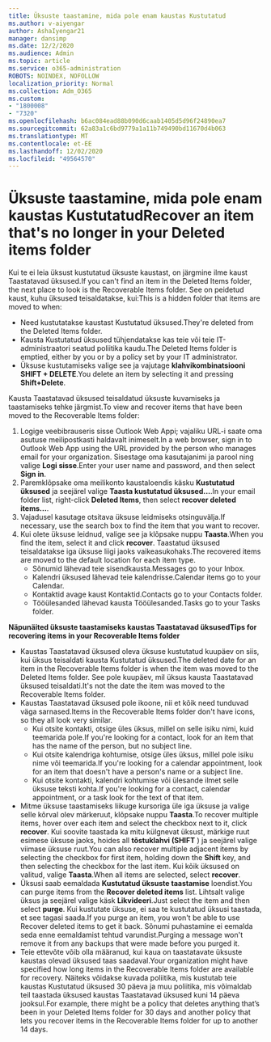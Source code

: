 ```yaml
---
title: Üksuste taastamine, mida pole enam kaustas Kustutatud
ms.author: v-aiyengar
author: AshaIyengar21
manager: dansimp
ms.date: 12/2/2020
ms.audience: Admin
ms.topic: article
ms.service: o365-administration
ROBOTS: NOINDEX, NOFOLLOW
localization_priority: Normal
ms.collection: Adm_O365
ms.custom:
- "1800008"
- "7320"
ms.openlocfilehash: b6ac084ead88b090d6caab1405d5d96f24890ea7
ms.sourcegitcommit: 62a83a1c6bd9779a1a11b749490bd11670d4b063
ms.translationtype: MT
ms.contentlocale: et-EE
ms.lasthandoff: 12/02/2020
ms.locfileid: "49564570"
---
```

# <a name="recover-an-item-thats-no-longer-in-your-deleted-items-folder"></a><span data-ttu-id="12b97-102">Üksuste taastamine, mida pole enam kaustas Kustutatud</span><span class="sxs-lookup"><span data-stu-id="12b97-102">Recover an item that's no longer in your Deleted items folder</span></span>

<span data-ttu-id="12b97-103">Kui te ei leia üksust kustutatud üksuste kaustast, on järgmine ilme kaust Taastatavad üksused.</span><span class="sxs-lookup"><span data-stu-id="12b97-103">If you can't find an item in the Deleted Items folder, the next place to look is the Recoverable Items folder.</span></span> <span data-ttu-id="12b97-104">See on peidetud kaust, kuhu üksused teisaldatakse, kui:</span><span class="sxs-lookup"><span data-stu-id="12b97-104">This is a hidden folder that items are moved to when:</span></span>
- <span data-ttu-id="12b97-105">Need kustutatakse kaustast Kustutatud üksused.</span><span class="sxs-lookup"><span data-stu-id="12b97-105">They're deleted from the Deleted Items folder.</span></span>
- <span data-ttu-id="12b97-106">Kausta Kustutatud üksused tühjendatakse kas teie või teie IT-administraatori seatud poliitika kaudu.</span><span class="sxs-lookup"><span data-stu-id="12b97-106">The Deleted Items folder is emptied, either by you or by a policy set by your IT administrator.</span></span>
- <span data-ttu-id="12b97-107">Üksuse kustutamiseks valige see ja vajutage **klahvikombinatsiooni SHIFT + DELETE**.</span><span class="sxs-lookup"><span data-stu-id="12b97-107">You delete an item by selecting it and pressing **Shift+Delete**.</span></span>

<span data-ttu-id="12b97-108">Kausta Taastatavad üksused teisaldatud üksuste kuvamiseks ja taastamiseks tehke järgmist.</span><span class="sxs-lookup"><span data-stu-id="12b97-108">To view and recover items that have been moved to the Recoverable Items folder:</span></span>
1. <span data-ttu-id="12b97-109">Logige veebibrauseris sisse Outlook Web Appi; vajaliku URL-i saate oma asutuse meilipostkasti haldavalt inimeselt.</span><span class="sxs-lookup"><span data-stu-id="12b97-109">In a web browser, sign in to Outlook Web App using the URL provided by the person who manages email for your organization.</span></span> <span data-ttu-id="12b97-110">Sisestage oma kasutajanimi ja parool ning valige **Logi sisse**.</span><span class="sxs-lookup"><span data-stu-id="12b97-110">Enter your user name and password, and then select **Sign in**.</span></span>
1. <span data-ttu-id="12b97-111">Paremklõpsake oma meilikonto kaustaloendis käsku **Kustutatud üksused** ja seejärel valige **Taasta kustutatud üksused...**.</span><span class="sxs-lookup"><span data-stu-id="12b97-111">In your email folder list, right-click **Deleted Items**, then select **recover deleted items...**.</span></span>
1. <span data-ttu-id="12b97-112">Vajadusel kasutage otsitava üksuse leidmiseks otsinguvälja.</span><span class="sxs-lookup"><span data-stu-id="12b97-112">If necessary, use the search box to find the item that you want to recover.</span></span>
1. <span data-ttu-id="12b97-113">Kui olete üksuse leidnud, valige see ja klõpsake nuppu **Taasta**.</span><span class="sxs-lookup"><span data-stu-id="12b97-113">When you find the item, select it and click **recover**.</span></span>
   <span data-ttu-id="12b97-114">Taastatud üksused teisaldatakse iga üksuse liigi jaoks vaikeasukohaks.</span><span class="sxs-lookup"><span data-stu-id="12b97-114">The recovered items are moved to the default location for each item type.</span></span>
    - <span data-ttu-id="12b97-115">Sõnumid lähevad teie sisendkausta.</span><span class="sxs-lookup"><span data-stu-id="12b97-115">Messages go to your Inbox.</span></span>
    - <span data-ttu-id="12b97-116">Kalendri üksused lähevad teie kalendrisse.</span><span class="sxs-lookup"><span data-stu-id="12b97-116">Calendar items go to your Calendar.</span></span>
    - <span data-ttu-id="12b97-117">Kontaktid avage kaust Kontaktid.</span><span class="sxs-lookup"><span data-stu-id="12b97-117">Contacts go to your Contacts folder.</span></span>
    - <span data-ttu-id="12b97-118">Tööülesanded lähevad kausta Tööülesanded.</span><span class="sxs-lookup"><span data-stu-id="12b97-118">Tasks go to your Tasks folder.</span></span>

<span data-ttu-id="12b97-119">**Näpunäited üksuste taastamiseks kaustas Taastatavad üksused**</span><span class="sxs-lookup"><span data-stu-id="12b97-119">**Tips for recovering items in your Recoverable Items folder**</span></span>

- <span data-ttu-id="12b97-120">Kaustas Taastatavad üksused oleva üksuse kustutatud kuupäev on siis, kui üksus teisaldati kausta Kustutatud üksused.</span><span class="sxs-lookup"><span data-stu-id="12b97-120">The deleted date for an item in the Recoverable Items folder is when the item was moved to the Deleted Items folder.</span></span> <span data-ttu-id="12b97-121">See pole kuupäev, mil üksus kausta Taastatavad üksused teisaldati.</span><span class="sxs-lookup"><span data-stu-id="12b97-121">It's not the date the item was moved to the Recoverable Items folder.</span></span>
- <span data-ttu-id="12b97-122">Kaustas Taastatavad üksused pole ikoone, nii et kõik need tunduvad väga sarnased.</span><span class="sxs-lookup"><span data-stu-id="12b97-122">Items in the Recoverable Items folder don't have icons, so they all look very similar.</span></span>
    - <span data-ttu-id="12b97-123">Kui otsite kontakti, otsige üles üksus, millel on selle isiku nimi, kuid teemarida pole.</span><span class="sxs-lookup"><span data-stu-id="12b97-123">If you're looking for a contact, look for an item that has the name of the person, but no subject line.</span></span>
    - <span data-ttu-id="12b97-124">Kui otsite kalendriga kohtumise, otsige üles üksus, millel pole isiku nime või teemarida.</span><span class="sxs-lookup"><span data-stu-id="12b97-124">If you're looking for a calendar appointment, look for an item that doesn't have a person's name or a subject line.</span></span>
    - <span data-ttu-id="12b97-125">Kui otsite kontakti, kalendri kohtumise või ülesande ilmet selle üksuse teksti kohta.</span><span class="sxs-lookup"><span data-stu-id="12b97-125">If you're looking for a contact, calendar appointment, or a task look for the text of that item.</span></span>
- <span data-ttu-id="12b97-126">Mitme üksuse taastamiseks liikuge kursoriga üle iga üksuse ja valige selle kõrval olev märkeruut, klõpsake nuppu **Taasta**.</span><span class="sxs-lookup"><span data-stu-id="12b97-126">To recover multiple items, hover over each item and select the checkbox next to it, click **recover**.</span></span> <span data-ttu-id="12b97-127">Kui soovite taastada ka mitu külgnevat üksust, märkige ruut esimese üksuse jaoks, hoides all **tõstuklahvi (SHIFT** ) ja seejärel valige viimase üksuse ruut.</span><span class="sxs-lookup"><span data-stu-id="12b97-127">You can also recover multiple adjacent items by selecting the checkbox for first item, holding down the **Shift** key, and then selecting the checkbox for the last item.</span></span> <span data-ttu-id="12b97-128">Kui kõik üksused on valitud, valige **Taasta**.</span><span class="sxs-lookup"><span data-stu-id="12b97-128">When all items are selected, select **recover**.</span></span>
- <span data-ttu-id="12b97-129">Üksusi saab eemaldada **Kustutatud üksuste taastamise** loendist.</span><span class="sxs-lookup"><span data-stu-id="12b97-129">You can purge items from the **Recover deleted items** list.</span></span> <span data-ttu-id="12b97-130">Lihtsalt valige üksus ja seejärel valige käsk **Likvideeri**.</span><span class="sxs-lookup"><span data-stu-id="12b97-130">Just select the item and then select **purge**.</span></span> <span data-ttu-id="12b97-131">Kui kustutate üksuse, ei saa te kustutatud üksusi taastada, et see tagasi saada.</span><span class="sxs-lookup"><span data-stu-id="12b97-131">If you purge an item, you won't be able to use Recover deleted items to get it back.</span></span> <span data-ttu-id="12b97-132">Sõnumi puhastamine ei eemalda seda enne eemaldamist tehtud varundist.</span><span class="sxs-lookup"><span data-stu-id="12b97-132">Purging a message won't remove it from any backups that were made before you purged it.</span></span>
- <span data-ttu-id="12b97-133">Teie ettevõte võib olla määranud, kui kaua on taastatavate üksuste kaustas olevad üksused taas saadaval.</span><span class="sxs-lookup"><span data-stu-id="12b97-133">Your organization might have specified how long items in the Recoverable Items folder are available for recovery.</span></span> <span data-ttu-id="12b97-134">Näiteks võidakse kuvada poliitika, mis kustutab teie kaustas Kustutatud üksused 30 päeva ja muu poliitika, mis võimaldab teil taastada üksused kaustas Taastatavad üksused kuni 14 päeva jooksul.</span><span class="sxs-lookup"><span data-stu-id="12b97-134">For example, there might be a policy that deletes anything that’s been in your Deleted Items folder for 30 days and another policy that lets you recover items in the Recoverable Items folder for up to another 14 days.</span></span>
